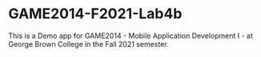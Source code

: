 # GAME2014-F2021-Lab4b

This is a Demo app for GAME2014 - Mobile Application Development I - at George Brown College in the Fall 2021 semester.
